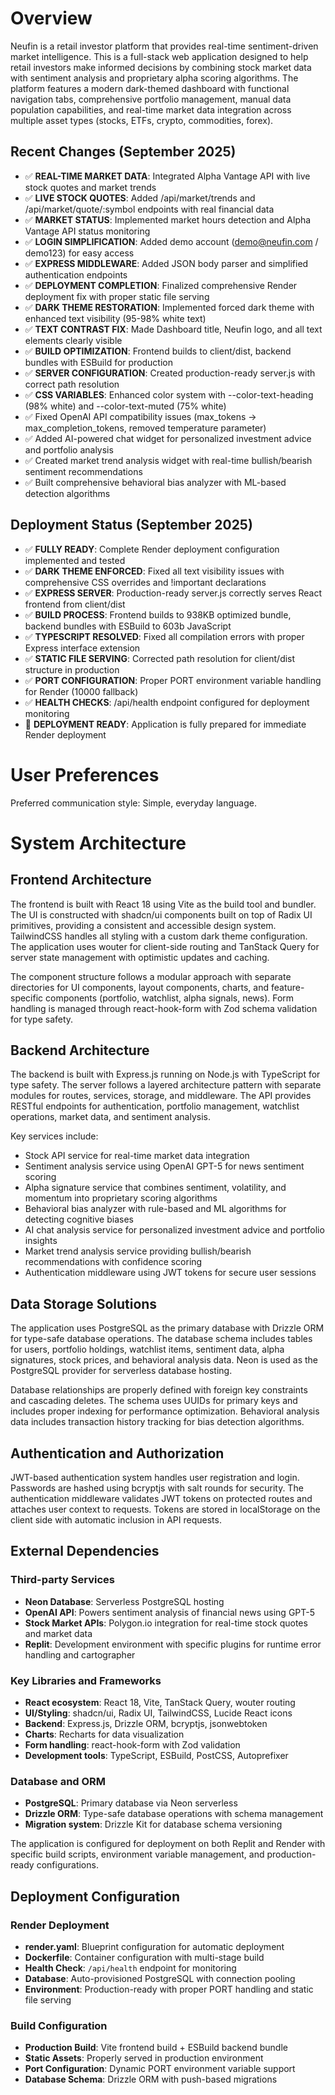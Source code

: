 # Overview

Neufin is a retail investor platform that provides real-time sentiment-driven market intelligence. This is a full-stack web application designed to help retail investors make informed decisions by combining stock market data with sentiment analysis and proprietary alpha scoring algorithms. The platform features a modern dark-themed dashboard with functional navigation tabs, comprehensive portfolio management, manual data population capabilities, and real-time market data integration across multiple asset types (stocks, ETFs, crypto, commodities, forex).

## Recent Changes (September 2025)
- ✅ **REAL-TIME MARKET DATA**: Integrated Alpha Vantage API with live stock quotes and market trends
- ✅ **LIVE STOCK QUOTES**: Added /api/market/trends and /api/market/quote/:symbol endpoints with real financial data
- ✅ **MARKET STATUS**: Implemented market hours detection and Alpha Vantage API status monitoring
- ✅ **LOGIN SIMPLIFICATION**: Added demo account (demo@neufin.com / demo123) for easy access
- ✅ **EXPRESS MIDDLEWARE**: Added JSON body parser and simplified authentication endpoints
- ✅ **DEPLOYMENT COMPLETION**: Finalized comprehensive Render deployment fix with proper static file serving
- ✅ **DARK THEME RESTORATION**: Implemented forced dark theme with enhanced text visibility (95-98% white text)
- ✅ **TEXT CONTRAST FIX**: Made Dashboard title, Neufin logo, and all text elements clearly visible
- ✅ **BUILD OPTIMIZATION**: Frontend builds to client/dist, backend bundles with ESBuild for production
- ✅ **SERVER CONFIGURATION**: Created production-ready server.js with correct path resolution
- ✅ **CSS VARIABLES**: Enhanced color system with --color-text-heading (98% white) and --color-text-muted (75% white)
- ✅ Fixed OpenAI API compatibility issues (max_tokens → max_completion_tokens, removed temperature parameter)
- ✅ Added AI-powered chat widget for personalized investment advice and portfolio analysis
- ✅ Created market trend analysis widget with real-time bullish/bearish sentiment recommendations
- ✅ Built comprehensive behavioral bias analyzer with ML-based detection algorithms

## Deployment Status (September 2025)
- ✅ **FULLY READY**: Complete Render deployment configuration implemented and tested
- ✅ **DARK THEME ENFORCED**: Fixed all text visibility issues with comprehensive CSS overrides and !important declarations
- ✅ **EXPRESS SERVER**: Production-ready server.js correctly serves React frontend from client/dist
- ✅ **BUILD PROCESS**: Frontend builds to 938KB optimized bundle, backend bundles with ESBuild to 603b JavaScript
- ✅ **TYPESCRIPT RESOLVED**: Fixed all compilation errors with proper Express interface extension
- ✅ **STATIC FILE SERVING**: Corrected path resolution for client/dist structure in production
- ✅ **PORT CONFIGURATION**: Proper PORT environment variable handling for Render (10000 fallback)
- ✅ **HEALTH CHECKS**: /api/health endpoint configured for deployment monitoring
- 🚀 **DEPLOYMENT READY**: Application is fully prepared for immediate Render deployment

# User Preferences

Preferred communication style: Simple, everyday language.

# System Architecture

## Frontend Architecture
The frontend is built with React 18 using Vite as the build tool and bundler. The UI is constructed with shadcn/ui components built on top of Radix UI primitives, providing a consistent and accessible design system. TailwindCSS handles all styling with a custom dark theme configuration. The application uses wouter for client-side routing and TanStack Query for server state management with optimistic updates and caching.

The component structure follows a modular approach with separate directories for UI components, layout components, charts, and feature-specific components (portfolio, watchlist, alpha signals, news). Form handling is managed through react-hook-form with Zod schema validation for type safety.

## Backend Architecture
The backend is built with Express.js running on Node.js with TypeScript for type safety. The server follows a layered architecture pattern with separate modules for routes, services, storage, and middleware. The API provides RESTful endpoints for authentication, portfolio management, watchlist operations, market data, and sentiment analysis.

Key services include:
- Stock API service for real-time market data integration
- Sentiment analysis service using OpenAI GPT-5 for news sentiment scoring
- Alpha signature service that combines sentiment, volatility, and momentum into proprietary scoring algorithms
- Behavioral bias analyzer with rule-based and ML algorithms for detecting cognitive biases
- AI chat analysis service for personalized investment advice and portfolio insights
- Market trend analysis service providing bullish/bearish recommendations with confidence scoring
- Authentication middleware using JWT tokens for secure user sessions

## Data Storage Solutions
The application uses PostgreSQL as the primary database with Drizzle ORM for type-safe database operations. The database schema includes tables for users, portfolio holdings, watchlist items, sentiment data, alpha signatures, stock prices, and behavioral analysis data. Neon is used as the PostgreSQL provider for serverless database hosting.

Database relationships are properly defined with foreign key constraints and cascading deletes. The schema uses UUIDs for primary keys and includes proper indexing for performance optimization. Behavioral analysis data includes transaction history tracking for bias detection algorithms.

## Authentication and Authorization
JWT-based authentication system handles user registration and login. Passwords are hashed using bcryptjs with salt rounds for security. The authentication middleware validates JWT tokens on protected routes and attaches user context to requests. Tokens are stored in localStorage on the client side with automatic inclusion in API requests.

## External Dependencies

### Third-party Services
- **Neon Database**: Serverless PostgreSQL hosting
- **OpenAI API**: Powers sentiment analysis of financial news using GPT-5
- **Stock Market APIs**: Polygon.io integration for real-time stock quotes and market data
- **Replit**: Development environment with specific plugins for runtime error handling and cartographer

### Key Libraries and Frameworks
- **React ecosystem**: React 18, Vite, TanStack Query, wouter routing
- **UI/Styling**: shadcn/ui, Radix UI, TailwindCSS, Lucide React icons
- **Backend**: Express.js, Drizzle ORM, bcryptjs, jsonwebtoken
- **Charts**: Recharts for data visualization
- **Form handling**: react-hook-form with Zod validation
- **Development tools**: TypeScript, ESBuild, PostCSS, Autoprefixer

### Database and ORM
- **PostgreSQL**: Primary database via Neon serverless
- **Drizzle ORM**: Type-safe database operations with schema management
- **Migration system**: Drizzle Kit for database schema versioning

The application is configured for deployment on both Replit and Render with specific build scripts, environment variable management, and production-ready configurations.

## Deployment Configuration

### Render Deployment
- **render.yaml**: Blueprint configuration for automatic deployment
- **Dockerfile**: Container configuration with multi-stage build
- **Health Check**: `/api/health` endpoint for monitoring
- **Database**: Auto-provisioned PostgreSQL with connection pooling
- **Environment**: Production-ready with proper PORT handling and static file serving

### Build Configuration
- **Production Build**: Vite frontend build + ESBuild backend bundle
- **Static Assets**: Properly served in production environment
- **Port Configuration**: Dynamic PORT environment variable support
- **Database Schema**: Drizzle ORM with push-based migrations